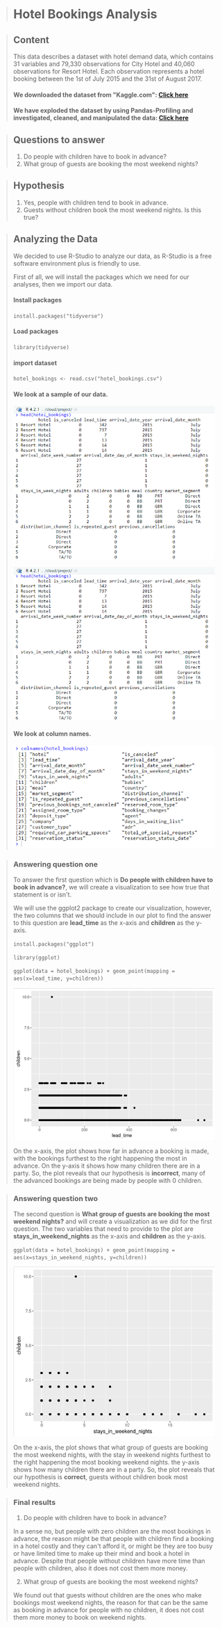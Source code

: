 > # Hotel Bookings Analysis

> ## Content
>
> This data describes a dataset with hotel demand data, which contains 31 variables and 79,330 observations for City Hotel and 40,060 observations for Resort Hotel. Each observation represents a hotel booking between the 1st of July 2015 and the 31st of August 2017.
>
> #### We downloaded the dataset from "Kaggle.com": [Click here](https://www.kaggle.com/datasets/mojtaba142/hotel-booking)
>
> #### We have exploded the dataset by using Pandas-Profiling and investigated, cleaned, and manipulated the data: [Click here](https://walmalki.github.io/hotel_bookings_exploratory/#overview-dataset_overview)

> ## Questions to answer
> 1. Do people with children have to book in advance?
> 2. What group of guests are booking the most weekend nights?

> ## Hypothesis
> 1. Yes, people with children tend to book in advance.
> 2. Guests without children book the most weekend nights. Is this true?


> ## Analyzing the Data
> We decided to use R-Studio to analyze our data, as R-Studio is a free software environment plus is friendly to use.
>
> First of all, we will install the packages which we need for our analyses, then we import our data.
>
> #### Install packages
>
> `install.packages("tidyverse")`
>
> #### Load packages
>
> `library(tidyverse)`
>
> #### import dataset
>
> `hotel_bookings <- read.csv("hotel_bookings.csv")`
>
> #### We look at a sample of our data.
>
> ![](images/image-2.png)
>
> <img src="images/image-2.png" alt="image-2" width="900"/>
>
> #### We look at column names.
>
> ![](images/image-4.png)

> ### Answering question one
>
> To answer the first question which is **Do people with children have to book in advance?**, we will create a visualization to see how true that statement is or isn't.
>
> We will use the ggplot2 package to create our visualization, however, the two columns that we should include in our plot to find the answer to this question are **lead_time** as the x-axis and **children** as the y-axis.
>
> `install.packages("ggplot")`
>
>`library(ggplot)`
>
> `ggplot(data = hotel_bookings) + geom_point(mapping = aes(x=lead_time, y=children))`
>
>
> ![](images/image-5.png)
>
>
> On the x-axis, the plot shows how far in advance a booking is made, with the bookings furthest to the right happening the most in advance. On the y-axis it shows how many children there are in a party. So, the plot reveals that our hypothesis is **incorrect**, many of the advanced bookings are being made by people with 0 children.


> ### Answering question two
>
> The second question is **What group of guests are booking the most weekend nights?** and will create a visualization as we did for the first question. The two variables that need to provide to the plot are **stays_in_weekend_nights** as the x-axis and **children** as the y-axis.
>
> `ggplot(data = hotel_bookings) + geom_point(mapping = aes(x=stays_in_weekend_nights, y=children))`
>
>
> ![](images/image-6.png)
>
>
> On the x-axis, the plot shows that what group of guests are booking the most weekend nights, with the stay in weekend nights furthest to the right happening the most booking weekend nights. the y-axis shows how many children there are in a party. So, the plot reveals that our hypothesis is **correct**, guests without children book most weekend nights.



> ### Final results
>
> 1. Do people with children have to book in advance?
>
> In a sense no, but people with zero children are the most bookings in advance, the reason might be that people with children find a booking in a hotel costly and they can't afford it, or might be they are too busy or have limited time to make up their mind and book a hotel in advance. Despite that people without children have more time than people with children, also it does not cost them more money.
>
> 2. What group of guests are booking the most weekend nights?
>
> We found out that guests without children are the ones who make bookings most weekend nights, the reason for that can be the same as booking in advance for people with no children, it does not cost them more money to book on weekend nights.